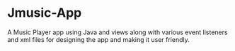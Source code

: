 # Jmusic-App
A Music Player app using Java and views along with various event listeners and xml files for designing the app and making it user friendly.
